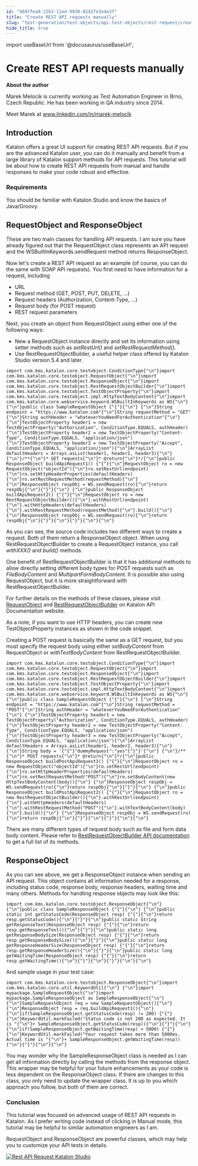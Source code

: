 ```yaml
---
id: "9697fea0-22b2-11ed-9930-0242fe3e4a3f"
title: "Create REST API requests manually"
slug: "test-generation/test-objects/api-test-objects/rest-request/create-rest-api-requests-manually"
hide_title: true
---
```

import useBaseUrl from '@docusaurus/useBaseUrl';

    

# <a id="id" class="anchor_top_offset"/><a id="ariaid-title1" class="anchor_top_offset"/>Create REST API requests manually

    
      
<p xmlns="http://www.w3.org/1999/xhtml" className="p">   <strong className="ph b">About the author</strong> </p> 
      
<p xmlns="http://www.w3.org/1999/xhtml" className="p">Marek Melocik is currently working as Test Automation Engineer   in Brno, Czech Republic. He has been working in QA industry since   2014.</p> 
      
<p xmlns="http://www.w3.org/1999/xhtml" className="p">Meet Marek at  <a className="xref j-external-link" href="https://www.linkedin.com/in/marek-melocik/" target="_blank">www.linkedin.com/in/marek-melocik</a> </p> 
    
  
    

## <a id="id_1" class="anchor_top_offset"/>Introduction

    
      
<p xmlns="http://www.w3.org/1999/xhtml" className="p">Katalon offers a great UI support for creating REST API   requests. But if you are the advanced Katalon user, you can do it   manually and benefit from a large library of Katalon support   methods for API requests. This tutorial will be about how to create   REST API requests from manual and handle responses to make your   code robust and effective.</p> 
    
      
      

### <a id="id_2" class="anchor_top_offset"/>Requirements

      
        
<p xmlns="http://www.w3.org/1999/xhtml" className="p">You should be familiar with Katalon Studio and know the basics   of Java/Groovy.</p> 
      
    
    

## <a id="id_3" class="anchor_top_offset"/>RequestObject and ResponseObject

    
      
<p xmlns="http://www.w3.org/1999/xhtml" className="p">These are two main classes for handling API requests. I am sure   you have already figured out that the RequestObject class   represents an API request and the WSBuiltInKeywords.sendRequest   method returns ResponseObject.</p> 
      
<p xmlns="http://www.w3.org/1999/xhtml" className="p">Now let's create a REST API request as an example (of course,   you can do the same with SOAP API requests). You first need to have   information for a request, including</p> 
      
<ul xmlns="http://www.w3.org/1999/xhtml" className="ul">   <li className="li">URL</li>   <li className="li">Request method (GET, POST, PUT, DELETE, …)</li>   <li className="li">Request headers (Authorization, Content-Type, …)</li>   <li className="li">Request body (for POST request)</li>   <li className="li">REST request parameters</li> </ul> 
      
<p xmlns="http://www.w3.org/1999/xhtml" className="p">Next, you create an object from RequestObject using either one   of the following ways:</p> 
      
<ul xmlns="http://www.w3.org/1999/xhtml" className="ul">   <li className="li">New a RequestObject instance directly and set its information     using setter methods such as <em className="ph i">setRestUrl()</em> and     <em className="ph i">setRestRequestMethod()</em>.</li>   <li className="li">Use RestRequestObjectBuilder, a useful helper class offered by     Katalon Studio version 5.4 and later.</li> </ul> 
              
<pre xmlns="http://www.w3.org/1999/xhtml" className="pre codeblock"><code>import com.kms.katalon.core.testobject.ConditionType{"\n"}import com.kms.katalon.core.testobject.RequestObject{"\n"}import com.kms.katalon.core.testobject.ResponseObject{"\n"}import com.kms.katalon.core.testobject.RestRequestObjectBuilder{"\n"}import com.kms.katalon.core.testobject.TestObjectProperty{"\n"}import com.kms.katalon.core.testobject.impl.HttpTextBodyContent{"\n"}import com.kms.katalon.core.webservice.keyword.WSBuiltInKeywords as WS{"\n"} {"\n"}public class SampleRequestObject {"{"}{"\n"} {"\n"}String endpoint = "https://www.katalon.com"{"\n"}String requestMethod = "GET"{"\n"}String authHeader = "whateverYouNeedForAuthentication"{"\n"} {"\n"}TestObjectProperty header1 = new TestObjectProperty("Authorization", ConditionType.EQUALS, authHeader){"\n"}TestObjectProperty header2 = new TestObjectProperty("Content-Type", ConditionType.EQUALS, "application/json"){"\n"}TestObjectProperty header3 = new TestObjectProperty("Accept", ConditionType.EQUALS, "application/json"){"\n"}ArrayList defaultHeaders = Arrays.asList(header1, header2, header3){"\n"} {"\n"}/**{"\n"}* GET requests{"\n"}* @return{"\n"}*/{"\n"}public ResponseObject buildApiRequest1() {"{"}{"\n"}RequestObject ro = new RequestObject("objectId"){"\n"}ro.setRestUrl(endpoint){"\n"}ro.setHttpHeaderProperties(defaultHeaders){"\n"}ro.setRestRequestMethod(requestMethod){"\n"} {"\n"}ResponseObject respObj = WS.sendRequest(ro){"\n"}return respObj{"\n"}{"}"}{"\n"} {"\n"}public ResponseObject buildApiRequest2() {"{"}{"\n"}RequestObject ro = new RestRequestObjectBuilder(){"\n"}.withRestUrl(endpoint){"\n"}.withHttpHeaders(defaultHeaders){"\n"}.withRestRequestMethod(requestMethod){"\n"}.build(){"\n"} {"\n"}ResponseObject respObj = WS.sendRequest(ro){"\n"}return respObj{"\n"}{"}"}{"\n"}{"}"}{"\n"}{"\n"}</code></pre> 
            
<p xmlns="http://www.w3.org/1999/xhtml" className="p">As you can see, the source code includes two different ways to   create a request. Both of them return a ResponseObject object. When   using RestRequestObjectBuilder to create a RequestObject instance,   you call <em className="ph i">withXXX()</em> and <em className="ph i">build()</em> methods.</p> 
      
<p xmlns="http://www.w3.org/1999/xhtml" className="p">One benefit of RestRequestObjectBuilder is that it has   additional methods to allow directly setting different body types   for POST requests such as <em className="ph i">FileBodyContent</em> and   <em className="ph i">MultipartFormBodyContent</em>. It is possible also using   RequestObject, but it is more straightforward with   RestRequestObjectBuilder.</p> 
      
<p xmlns="http://www.w3.org/1999/xhtml" className="p">For further details on the methods of these classes, please   visit <a className="xref j-external-link" href="https://api-docs.katalon.com/com/kms/katalon/core/testobject/RequestObject.html" target="_blank">RequestObject</a>   and <a className="xref j-external-link" href="https://api-docs.katalon.com/com/kms/katalon/core/testobject/RestRequestObjectBuilder.html" target="_blank">RestRequestObjectBuilder</a>   on Katalon API Documentation website.</p> 
      
<p xmlns="http://www.w3.org/1999/xhtml" className="p">As a note, if you want to use HTTP headers, you can create new   TestObjectProperty instances as shown in the code snippet.</p> 
      
<p xmlns="http://www.w3.org/1999/xhtml" className="p">Creating a POST request is basically the same as a GET request,   but you must specify the request body using either   <em className="ph i">setBodyContent</em> from RequestObject or   <em className="ph i">withTextBodyContent</em> from RestRequestObjectBuilder.</p> 
              
<pre xmlns="http://www.w3.org/1999/xhtml" className="pre codeblock"><code>import com.kms.katalon.core.testobject.ConditionType{"\n"}import com.kms.katalon.core.testobject.RequestObject{"\n"}import com.kms.katalon.core.testobject.ResponseObject{"\n"}import com.kms.katalon.core.testobject.RestRequestObjectBuilder{"\n"}import com.kms.katalon.core.testobject.TestObjectProperty{"\n"}import com.kms.katalon.core.testobject.impl.HttpTextBodyContent{"\n"}import com.kms.katalon.core.webservice.keyword.WSBuiltInKeywords as WS{"\n"} {"\n"}public class SampleRequestObject {"{"}{"\n"} {"\n"}String endpoint = "https://www.katalon.com"{"\n"}String requestMethod = "POST"{"\n"}String authHeader = "whateverYouNeedForAuthentication"{"\n"} {"\n"}TestObjectProperty header1 = new TestObjectProperty("Authorization", ConditionType.EQUALS, authHeader){"\n"}TestObjectProperty header2 = new TestObjectProperty("Content-Type", ConditionType.EQUALS, "application/json"){"\n"}TestObjectProperty header3 = new TestObjectProperty("Accept", ConditionType.EQUALS, "application/json"){"\n"}ArrayList defaultHeaders = Arrays.asList(header1, header2, header3){"\n"} {"\n"}String body = '{"{"}"dummyRequest":"yes"{"}"}'{"\n"} {"\n"}/**{"\n"}* POST requests{"\n"}* @return{"\n"}*/{"\n"}public ResponseObject buildPostApiRequest1() {"{"}{"\n"}RequestObject ro = new RequestObject("objectId"){"\n"}ro.setRestUrl(endpoint){"\n"}ro.setHttpHeaderProperties(defaultHeaders){"\n"}ro.setRestRequestMethod("POST"){"\n"}ro.setBodyContent(new HttpTextBodyContent(body)){"\n"} {"\n"}ResponseObject respObj = WS.sendRequest(ro){"\n"}return respObj{"\n"}{"}"}{"\n"} {"\n"}public ResponseObject buildPostApiRequest2() {"{"}{"\n"}RequestObject ro = new RestRequestObjectBuilder(){"\n"}.withRestUrl(endpoint){"\n"}.withHttpHeaders(defaultHeaders){"\n"}.withRestRequestMethod("POST"){"\n"}.withTextBodyContent(body){"\n"}.build(){"\n"} {"\n"}ResponseObject respObj = WS.sendRequest(ro){"\n"}return respObj{"\n"}{"}"}{"\n"}{"}"}{"\n"}{"\n"}</code></pre> 
            
<p xmlns="http://www.w3.org/1999/xhtml" className="p">There are many different types of request body such as file and   form data body content. Please refer to <a className="xref j-external-link" href="https://api-docs.katalon.com/com/kms/katalon/core/testobject/RestRequestObjectBuilder.html" target="_blank">RestRequestObjectBuilder     API documentation</a> to get a full list of its methods.</p> 
    
  
    

## <a id="id_4" class="anchor_top_offset"/>ResponseObject

    
      
<p xmlns="http://www.w3.org/1999/xhtml" className="p">As you can see above, we get a ResponseObject instance when   sending an API request. This object contains all information needed   for a response, including status code, response body, response   headers, waiting time and many others. Methods for handling   response objects may look like this:</p> 
              
<pre xmlns="http://www.w3.org/1999/xhtml" className="pre codeblock"><code>import com.kms.katalon.core.testobject.ResponseObject{"\n"} {"\n"}public class SampleResponseObject {"{"}{"\n"} {"\n"}public static int getStatusCode(ResponseObject resp) {"{"}{"\n"}return resp.getStatusCode(){"\n"}{"}"}{"\n"}public static String getResponseText(ResponseObject resp) {"{"}{"\n"}return resp.getResponseText(){"\n"}{"}"}{"\n"}public static long getResponseBodySize(ResponseObject resp) {"{"}{"\n"}return resp.getResponseBodySize(){"\n"}{"}"}{"\n"}public static long getResponseHeaderSize(ResponseObject resp) {"{"}{"\n"}return resp.getResponseHeaderSize(){"\n"}{"}"}{"\n"}public static long getWaitingTime(ResponseObject resp) {"{"}{"\n"}return resp.getWaitingTime(){"\n"}{"}"}{"\n"}{"}"}{"\n"}{"\n"}</code></pre> 
            
<p xmlns="http://www.w3.org/1999/xhtml" className="p">And sample usage in your test case:</p> 
              
<pre xmlns="http://www.w3.org/1999/xhtml" className="pre codeblock"><code>import com.kms.katalon.core.testobject.ResponseObject{"\n"}import com.kms.katalon.core.util.KeywordUtil{"\n"} {"\n"}import mypackage.SampleRequestObject{"\n"}import mypackage.SampleResponseObject as SampleResponseObject{"\n"} {"\n"}SampleRequestObject req = new SampleRequestObject(){"\n"} {"\n"}ResponseObject resp = req.buildApiRequest1(){"\n"} {"\n"}if(SampleResponseObject.getStatusCode(resp) != 200) {"{"}{"\n"}KeywordUtil.markFailed("Status code is not 200 as expected. It is "{"\n"}+ SampleResponseObject.getStatusCode(resp)){"\n"}{"}"}{"\n"} {"\n"}if(SampleResponseObject.getWaitingTime(resp) &gt; 5000) {"{"}{"\n"}KeywordUtil.markFailed("Your request takes more than 5000ms. Actual time is "{"\n"}+ SampleResponseObject.getWaitingTime(resp)){"\n"}{"}"}{"\n"}{"\n"}</code></pre> 
            
<p xmlns="http://www.w3.org/1999/xhtml" className="p">You may wonder why the SampleResponseObject class is needed as I   can get all information directly by calling the methods from the   response object. This wrapper may be helpful for your future   enhancements as your code is less dependent on the ResponseObject   class. If there are changes to this class, you only need to update   the wrapper class. It is up to you which approach you follow, but   both of them are correct.</p> 
    
      

### <a id="id_5" class="anchor_top_offset"/>Conclusion

<p xmlns="http://www.w3.org/1999/xhtml" className="p">This tutorial was focused on advanced usage of REST API requests   in Katalon. As I prefer writing code instead of clicking in Manual   mode, this tutorial may be helpful to similar automation engineers   as I am.</p> 
<p xmlns="http://www.w3.org/1999/xhtml" className="p">RequestObject and ResponseObject are powerful classes, which may   help you to customize your API tests in details.</p> 
<p xmlns="http://www.w3.org/1999/xhtml" className="p">   <a className="xref j-external-link" href="https://www.katalon.com/download" target="_blank">     <img className="image" src={useBaseUrl("https://github.com/katalon-studio/docs-images/raw/master/katalon-studio/tutorials/create_rest_api_requests_manually/api-testing-interview-question-1024x101.png")} alt="Rest API Request Katalon Studio" /><br /><br /></a> </p> 
